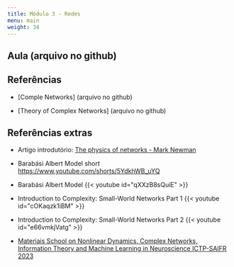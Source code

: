```yaml
---
title: Módulo 3 - Redes
menu: main
weight: 34
---
```


## Aula (arquivo no github)

## Referências

- [Comple Networks] (arquivo no github)
<!-- ComplexNetworks_SmallWorld_Random_ScaleFree_BARABASI2002.pdf) -->
- [Theory of Complex Networks] <!-- (THEORY_OF_COMPLEX_NETWORKS_BAARDEWIJK2010.pdf) -->
 (arquivo no github)

 ## Referências extras

- Artigo introdutório: [The physics of networks - Mark Newman](Newman_complex_networks_phys_today_2008.pdf)
- Barabási Albert Model short https://www.youtube.com/shorts/5YdkhWB_uYQ
- Barabási Albert Model
  {{< youtube id="qXXzB8sQuiE" >}}
- Introduction to Complexity: Small-World Networks Part 1
  {{< youtube id="cOKaqzk1iBM" >}}
- Introduction to Complexity: Small-World Networks Part 2
  {{< youtube id="e66vmkjVatg" >}}

- [Materiais School on Nonlinear Dynamics, Complex Networks, Information Theory and Machine Learning in Neuroscience ICTP-SAIFR 2023](https://www.ictp-saifr.org/nld2023/)